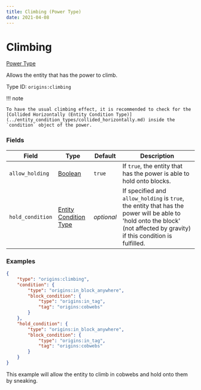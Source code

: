 ```yaml
---
title: Climbing (Power Type)
date: 2021-04-08
---
```


# Climbing

[Power Type](../power_types.md)

Allows the entity that has the power to climb.

Type ID: `origins:climbing`

!!! note

    To have the usual climbing effect, it is recommended to check for the [Collided Horizontally (Entity Condition Type)](../entity_condition_types/collided_horizontally.md) inside the `condition` object of the power.


### Fields

Field  | Type | Default | Description
-------|------|---------|-------------
`allow_holding` | [Boolean](../data_types/boolean.md) | `true` | If `true`, the entity that has the power is able to hold onto blocks.
`hold_condition` | [Entity Condition Type](../entity_condition_types.md) | _optional_ | If specified and `allow_holding` is `true`, the entity that has the power will be able to 'hold onto the block' (not affected by gravity) if this condition is fulfilled.


### Examples

```json
{
    "type": "origins:climbing",
    "condition": {
		"type": "origins:in_block_anywhere",
		"block_condition": {
			"type": "origins:in_tag",
			"tag": "origins:cobwebs"
		}
    },
    "hold_condition": {
		"type": "origins:in_block_anywhere",
		"block_condition": {
			"type": "origins:in_tag",
			"tag": "origins:cobwebs"
		}
    }
}
```

This example will allow the entity to climb in cobwebs and hold onto them by sneaking.
